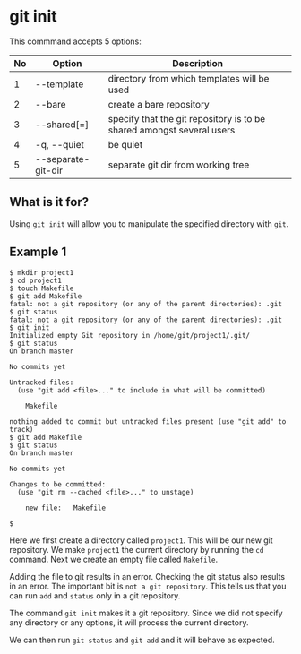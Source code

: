 git init
===

This commmand accepts 5 options:


| No | Option | Description |
| -- | ------- | ----------- |
| 1 | --template <template-directory> | directory from which templates will be used |
| 2 | --bare | create a bare repository |
| 3 | --shared[=<permissions>] | specify that the git repository is to be shared amongst several users |
| 4 | -q, --quiet | be quiet |
| 5 | --separate-git-dir <gitdir> | separate git dir from working tree |


What is it for?
---
Using `git init` will allow you to manipulate the specified directory with `git`. 


Example 1
---
```
$ mkdir project1
$ cd project1
$ touch Makefile
$ git add Makefile
fatal: not a git repository (or any of the parent directories): .git
$ git status
fatal: not a git repository (or any of the parent directories): .git
$ git init
Initialized empty Git repository in /home/git/project1/.git/
$ git status
On branch master

No commits yet

Untracked files:
  (use "git add <file>..." to include in what will be committed)

	Makefile

nothing added to commit but untracked files present (use "git add" to track)
$ git add Makefile
$ git status
On branch master

No commits yet

Changes to be committed:
  (use "git rm --cached <file>..." to unstage)

	new file:   Makefile

$ 
```

Here we first create a directory called `project1`. This will be our new git repository. We make `project1` the current directory by running the `cd` command. Next we create an empty file called `Makefile`. 

Adding the file to git results in an error. Checking the git status also results in an error. The important bit is `not a git repository`. This tells us that you can run `add` and `status` only in a git repository.

The command `git init` makes it a git repository. Since we did not specify any directory or any options, it will process the current directory.

We can then run `git status` and `git add` and it will behave as expected.

